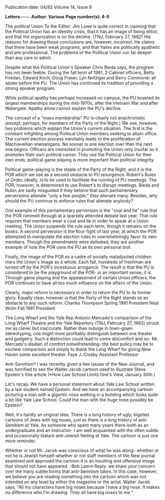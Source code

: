 Publication date: 04/82
Volume 14, Issue 6

**Letters-----**
**Author: Various**
**Page number(s): 4-5**

The political Union 
To the Editor: 
Jim Lowe is quite correct in claiming that the Political Union has an identity crisis, that it has an image of being elitist, and that the organization is on the decline. (TNJ, February 27, 1982) His reasons for drawing those conclusions are, however, incorrect. He claims that there have been weak programs, and that Yalies are politically apathetic and pre-professional. The problems of the Political Union run far deeper than any care to admit. 

Despite what the Political Union's Speaker Chris Bieda says, the program has not been feeble. During the fall term of 1981, 2 Cabinet officers, Betty Friedan, Edward Koch, Doug Fraser, Lyn Nofziger and Barry Commoner all spoke before the PU. The Union has continued its tradition of providing a strong speaker program. 

While political apathy has perhaps increased on campus, the PU boasted its largest memberships during the mid-1970s, after the Vietnam War and after Watergate. Apathy alone cannot explain the PU's decline. 

The concept of a "mass membership" PU is clearly not anachronistic (except, perhaps, for members of the Party of the Right.) We see, however, two problems which explain the Union's current situation. The first is the constant infighting among Political Union members seeking to attain office. The current election process inevitably leads to the proliferation of Machiavellian shenanigans. No sooner is one election over than the next one begins. Officers are interested in promoting the Union only insofar as it promotes their own political career. They use the Political Union for their own ends; political game playing is more important than political integrity. 

Political game-playing is the staple of the Party of the Right, and it is the POR which we see as a second obstacle to PU resurgence. Robert's Rules of Order, ideally, is to be used to facilitate the running of PU meetings. The POR, however, is determined to use Robert's to disrupt meetings. Bieda and Rubin are sadly misguided if they believe that such parliamentary perversions alienate "only a few people;" they alienate many. Besides, why should the PU continue to enforce rules that alienate anybody? 

One example of this parliamentary perversion is the "coat and tie" rule that the POR rammed through at a sparsely attended debate last year. That rule requires that members wear a coat and tie in order to speak at a Union meeting. The Union suspends the rule each term, though it remains on the books. A second perversion is the floor fight of last year, at which the POR attempted to manipulate the election rules to overwhelmingly favor its own members. Though the amendments were defeated, they are another example of how the POR uses the PU as its own personal tool. 

Finally, the image of the POR as a cadre of socially maladjusted children mars the Union's image as a whole. Each fall, hundreds of freshman are turned off by the POR's incestuous arrogance. The result is that the PU is considered to be the playground of the POR- in an important sense, it is. Through game playing and the appeasement of certain Union officers, the POR continues to have all too much influence on the affairs of the Union. 

Clearly, major reform is necessary in order to return the PU to its former glory. Equally clear, however is that the Party of the Right stands as an obstacle to any such reform. 
Charles Thompson 
Spring 1981 President 
Neal Wolin 
Fall 1981 President


The Long Wharf and the Yale Rep
Antonio Mercado's comparison of the Long Wharf Theatre and the Yale Repertory (TNJ, February 27, 1982) struck me as clever but inaccurate. Rather than indulge in town-gown stereotyping, one might more profitably distinguish between one theater and gadgetry. Such a distinction could lead to some discomfort and so- Mr. Mercado's disdain of comfort notwithstanding- the best policy may be to eschew comparison and simply to thank the Long Wharf for giving New Haven some excellent theater. 
Faye J. Crosby 
Assistant Professor


Anti-Semitism?
I was recently given a few issues of the New Journal, and was horrified to see the Walter Jacob cartoon used to illustrate Steve Epstein's fine article (•How Law School Limits One's View, January 30th.) 

Let's recap. We have a personal statement about Yale Law School written by a law student named Epstein. And we have an accompanying cartoon picturing a man with a gigantic nose walking in a building which looks quite a bit like Yale Law School. Could the man with the huge nose possibly be Epstein? 

Well, it's hardly an original idea. There is a long history of ugly, bigoted cartoons of Jews with big noses, just as there is a long history of anti-Semitism at Yale. As someone who spent many years there-both as an undergraduate and an instructor- I am well acquainted with the often subtle and occasionally blatant anti-Jewish feeling at Yale. The cartoon is just one more reminder. 

Whether or not Mr. Jacob was conscious of what he was doing- whether or not he is Jewish himself-whether or not staff members of the New journal examined and approved the cartoon-it is an insulting and offensive image that should not have appeared. 
-Bob Lamm 
Reply: we share your concern over the many subtle forms that anti-Semitism takes. In this case, however, we believe you are reading something into the cartoon which was not intended on any level by either the magazine or the artist. Walter Jacob says, "All my characters have big noses because I have a big nose. It makes no difference who I'm drawing. They all have big noses to me."